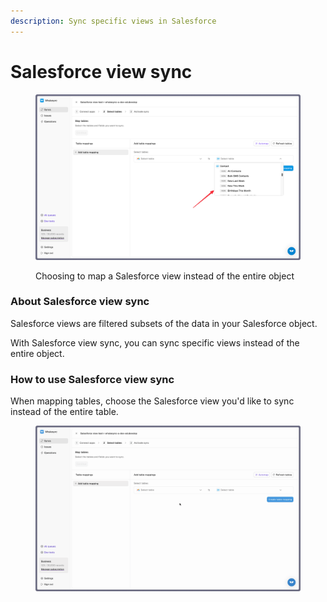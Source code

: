 ```yaml
---
description: Sync specific views in Salesforce
---
```


# Salesforce view sync

<figure><img src="../../.gitbook/assets/CleanShot 2025-05-31 at 05.05.24.png" alt=""><figcaption><p>Choosing to map a Salesforce view instead of the entire object</p></figcaption></figure>

### About Salesforce view sync

Salesforce views are filtered subsets of the data in your Salesforce object.

With Salesforce view sync, you can sync specific views instead of the entire object.

### How to use Salesforce view sync

When mapping tables, choose the Salesforce view you'd like to sync instead of the entire table.

<figure><img src="../../.gitbook/assets/2025-05-31 05.09.42.gif" alt=""><figcaption></figcaption></figure>
